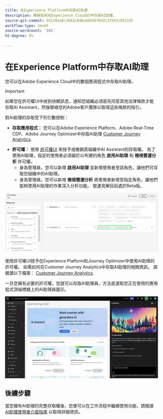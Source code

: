 ```yaml
---
title: 在Experience Platform中存取AI助理
description: 瞭解如何在Experience CloudUI中存取AI助理。
source-git-commit: b51291e6c3663c6d6e6d416f0d2c37563c852155
workflow-type: tm+mt
source-wordcount: '341'
ht-degree: 0%

---
```


# 在Experience Platform中存取AI助理

您可以在Adobe Experience Cloud中的數個應用程式中存取AI助理。

>[!IMPORTANT]
>
>如果您在許可權UI中收到快顯訊息，通知您組織必須首先同意其他法律條款才能存取AI Assistant，然後聯絡您的Adobe客戶團隊以取得這些條款的指引。

對AI助理的存取受下列引數控制：

* **存取應用程式：** 您可以在Adobe Experience Platform、Adobe Real-Time CDP、Adobe Journey Optimizer中存取AI助理 [Customer Journey Analytics](https://experienceleague.adobe.com/en/docs/analytics-platform/using/ai-assistant).
<!-- * **Contractual access:** Your company must agree to certain [!DNL GenAI]-related legal terms before your organization can use AI Assistant. Contact your organization's administrator or your Adobe Account Team if you are not able to access AI Assistant.  -->
* **許可權：** 使用 [許可權UI](../access-control/abac/ui/permissions.md) 來授予或撤銷貴組織中AI Assistant的存取權。 為了使用AI助理，指定的使用者必須屬於以布建的角色 **啟用AI助理** 和 **檢視營運分析** 許可權。
   * 身為管理員，您可以新增 **啟用AI助理** 並新增使用者至該角色，讓他們可存取您組織中的AI助理。
   * 身為管理員，您可以新增 **檢視營運分析** 將使用者新增至指定角色，讓他們能夠使用AI助理的作業深入分析功能。 營運見解目前處於Beta版。

![許可權UI頁面具有給定角色中包含的啟用AI助理和檢視操作深入分析許可權。](./images/permissions.png)

使用許可權UI授予在Experience Platform和Journey Optimizer中使用AI助理的許可權。 如需如何在Customer Journey Analytics中存取AI助理的相關資訊。 請閱讀以下檔案： [Customer Journey Analytics](https://experienceleague.adobe.com/en/docs/analytics-platform/using/ai-assistant).

一旦您擁有必要的許可權，您就可以存取AI助理員，方法是選取您正在使用的應用程式頂端標題上的AI助理員圖示。

![具有首次使用者體驗的AI助理。](./images/ai-assistant.png)

## 後續步驟

當您擁有AI助理的完整存取權後，您便可以在工作流程中繼續使用功能，請閱讀 [AI助理使用者介面指南](./ui-guide.md) 以取得詳細資訊。